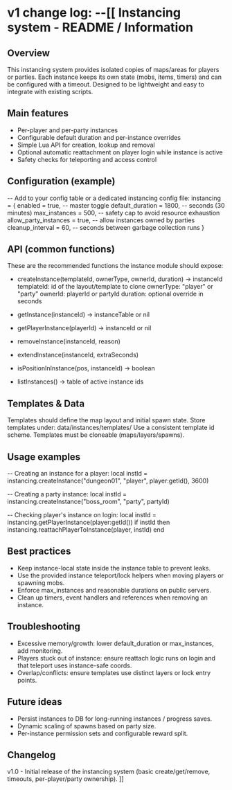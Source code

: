 v1 change log:
--[[
Instancing system - README / Information
======================================

Overview
--------
This instancing system provides isolated copies of maps/areas for players or parties.
Each instance keeps its own state (mobs, items, timers) and can be configured with a timeout.
Designed to be lightweight and easy to integrate with existing scripts.

Main features
-------------
- Per-player and per-party instances
- Configurable default duration and per-instance overrides
- Simple Lua API for creation, lookup and removal
- Optional automatic reattachment on player login while instance is active
- Safety checks for teleporting and access control

Configuration (example)
-----------------------
-- Add to your config table or a dedicated instancing config file:
instancing = {
	enabled = true,                 -- master toggle
	default_duration = 1800,        -- seconds (30 minutes)
	max_instances = 500,            -- safety cap to avoid resource exhaustion
	allow_party_instances = true,   -- allow instances owned by parties
	cleanup_interval = 60,          -- seconds between garbage collection runs
}

API (common functions)
----------------------
These are the recommended functions the instance module should expose:
- createInstance(templateId, ownerType, ownerId, duration) -> instanceId
		templateId: id of the layout/template to clone
		ownerType: "player" or "party"
		ownerId: playerId or partyId
		duration: optional override in seconds

- getInstance(instanceId) -> instanceTable or nil
- getPlayerInstance(playerId) -> instanceId or nil
- removeInstance(instanceId, reason)
- extendInstance(instanceId, extraSeconds)
- isPositionInInstance(pos, instanceId) -> boolean
- listInstances() -> table of active instance ids

Templates & Data
----------------
Templates should define the map layout and initial spawn state. Store templates under:
	data/instances/templates/
Use a consistent template id scheme. Templates must be cloneable (maps/layers/spawns).

Usage examples
--------------
-- Creating an instance for a player:
local instId = instancing.createInstance("dungeon01", "player", player:getId(), 3600)

-- Creating a party instance:
local instId = instancing.createInstance("boss_room", "party", partyId)

-- Checking player's instance on login:
local instId = instancing.getPlayerInstance(player:getId())
if instId then
	instancing.reattachPlayerToInstance(player, instId)
end

Best practices
--------------
- Keep instance-local state inside the instance table to prevent leaks.
- Use the provided instance teleport/lock helpers when moving players or spawning mobs.
- Enforce max_instances and reasonable durations on public servers.
- Clean up timers, event handlers and references when removing an instance.

Troubleshooting
---------------
- Excessive memory/growth: lower default_duration or max_instances, add monitoring.
- Players stuck out of instance: ensure reattach logic runs on login and that teleport uses instance-safe coords.
- Overlap/conflicts: ensure templates use distinct layers or lock entry points.

Future ideas
------------
- Persist instances to DB for long-running instances / progress saves.
- Dynamic scaling of spawns based on party size.
- Per-instance permission sets and configurable reward split.

Changelog
---------
v1.0 - Initial release of the instancing system (basic create/get/remove, timeouts, per-player/party ownership).
]]
